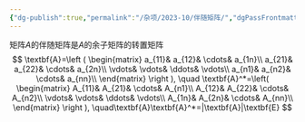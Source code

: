 ```yaml
---
{"dg-publish":true,"permalink":"/杂项/2023-10/伴随矩阵/","dgPassFrontmatter":true}
---
```


矩阵$A$的伴随矩阵是$A$的余子矩阵的转置矩阵
$$
\textbf{A}=\left ( \begin{matrix}
a_{11}& a_{12}& \cdots& a_{1n}\\
a_{21}& a_{22}& \cdots& a_{2n}\\
\vdots& \vdots& \ddots& \vdots\\
a_{n1}& a_{n2}& \cdots& a_{nn}\\
\end{matrix} \right ), \quad
\textbf{A}^*=\left( \begin{matrix}
A_{11}& A_{21}& \cdots& A_{n1}\\
A_{12}& A_{22}& \cdots& A_{n2}\\
\vdots& \vdots& \ddots& \vdots\\
A_{1n}& A_{2n}& \cdots& A_{nn}\\
\end{matrix} \right ), \quad\textbf{A}\textbf{A}^*=|\textbf{A}|\textbf{E}
$$